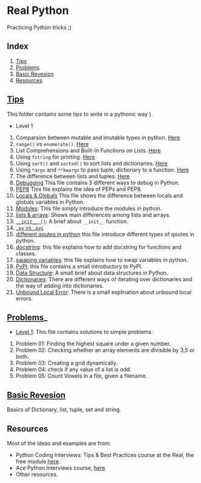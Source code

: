 # Real Python
Practicing Python tricks ;)
## Index
1. [Tips](#tips_file)
2. [Problems](#problems-file)
3. [Basic Revesion](#basic-revesion)
4. [Resources](#resources)

## [Tips](https://github.com/Nemat-Allah-Aloush/Real-Python/tree/master/Tips)

This folder contains some tips to write in a pythonic way ).

* Level 1
1. Comparsion between mutable and imutable types in python. [Here](https://github.com/Nemat-Allah-Aloush/Real-Python/blob/master/Tips/Level-1/1.Immutable.mutable.ipynb)
2. `range()` vs `enumerate()`. [Here](https://github.com/Nemat-Allah-Aloush/Real-Python/blob/master/Tips/Level-1/2.%20range_enumerate.ipynb)
3. List Comprehensions and Built-In Functions on Lists. [Here](https://github.com/Nemat-Allah-Aloush/Real-Python/blob/master/Tips/Level-1/3.%20List%20Comprehensions.ipynb)
4. Using `fstring` for printing. [Here](https://github.com/Nemat-Allah-Aloush/Real-Python/blob/master/Tips/Level-1/4.%20fstring.ipynb)
5. Using `sort()` and `sorted()` to sort lists and dictionaries. [Here](https://github.com/Nemat-Allah-Aloush/Real-Python/blob/master/Tips/Level-1/5.%20Sorting.ipynb)
6. Using `*args` and `**kwargs` to pass tuple, dictionary to a function. [Here](https://github.com/Nemat-Allah-Aloush/Real-Python/blob/master/Tips/Level-1/6.%20args.kwargs.ipynb)
7. The difference between lists and tuples. [Here](https://github.com/Nemat-Allah-Aloush/Real-Python/blob/master/Tips/Level-1/7.%20lists.tuples.ipynb)
8. [Debugging](https://github.com/Nemat-Allah-Aloush/Real-Python/blob/master/Tips/Level-1/8.%20Debugging.ipynb) This file contains 3 different ways to debug in Python.
9. [PEP8](https://github.com/Nemat-Allah-Aloush/Real-Python/blob/master/Tips/Level-1/9.%20pep8.ipynb) This file explains the idea of PEPs and PEP8.
10. [Locals & Globals](https://github.com/Nemat-Allah-Aloush/Real-Python/blob/master/Tips/Level-1/10.%20locals-globals.ipynb) This file shows the difference between locals and globals variables in Python.
11. [Modules](https://github.com/Nemat-Allah-Aloush/Real-Python/blob/master/Tips/Level-1/11.%20Modules.ipynb): This file simply introduce the modules in python.
12. [lists & arrays](https://github.com/Nemat-Allah-Aloush/Real-Python/blob/master/Tips/Level-1/12.%20lists.arrays.ipynb): Shows main differences among lists and arrays.
13. [`__init__ ()`](https://github.com/Nemat-Allah-Aloush/Real-Python/blob/master/Tips/Level-1/13.%20init%20function.ipynb): A brief about `__init__` function.
14. [`.py` vs `.pyc`](https://github.com/Nemat-Allah-Aloush/Real-Python/blob/master/Tips/Level-1/14.%20py.pyc.ipynb)
15. [different qoutes in python](https://github.com/Nemat-Allah-Aloush/Real-Python/blob/master/Tips/Level-1/15.%20different%20qoutes.ipynb) this file introduce different types of qoutes in python.
16. [docstring](https://github.com/Nemat-Allah-Aloush/Real-Python/blob/master/Tips/Level-1/16.%20docstring.ipynb): this file explains how to add docstring for functions and classes.
17. [swaping variables](https://github.com/Nemat-Allah-Aloush/Real-Python/blob/master/Tips/Level-1/17.%20swaping%20variables.ipynb): this file explains how to swap variables in python.
18. [PyPI](https://github.com/Nemat-Allah-Aloush/Real-Python/blob/master/Tips/Level-1/18.%20PyPI.ipynb): this file contains a small introductory to PyPI.
19. [Data Structure](https://github.com/Nemat-Allah-Aloush/Real-Python/blob/master/Tips/Level-1/19.%20Data%20Structure.ipynb): A small brief about data structures in Python.
20. [Dictionaries](https://github.com/Nemat-Allah-Aloush/Real-Python/blob/master/Tips/Level-1/20.%20Dictionaries..ipynb): There are different ways of iterating over dictionaries and the way of adding into dictionaries.
21. [Unbound Local Error](https://github.com/Nemat-Allah-Aloush/Real-Python/blob/master/Tips/Level-1/21.%20UnboundLocalError.ipynb): There is a small explination about unbound local errors.

## [Problems](https://github.com/Nemat-Allah-Aloush/Real-Python/tree/master/Problems)_
* [Level 1](https://github.com/Nemat-Allah-Aloush/Real-Python/blob/master/Problems/Problems-level-1.ipynb):
This file contains solutions to simple problems.
1. Problem 01: Finding the highest square under a given number.
2. Problem 02: Checking whether an array elements are divisible by 3,5 or both.
3. Problem 03: Creating a grid dynamically.
4. Problem 04: check if any value of a list is odd.
5. Problem 05: Count Vowels in a file, given a filename.

## [Basic Revesion](https://github.com/Nemat-Allah-Aloush/Real-Python/blob/master/Basic_Revesion.ipynb)
Basics of Dictionary, list, tuple, set and string.

## Resources
Most of the ideas and examples are from: 
- Python Coding Interviews: Tips & Best Practices course at the Real, the free module [here](https://realpython.com/courses/python-coding-interviews-tips-best-practices/).
- Ace Python Interviews course, [here](https://store.lerner.co.il/view/courses/ace-python-interviews/166238-introduction/489574-00-introduction)
- Other resources.
